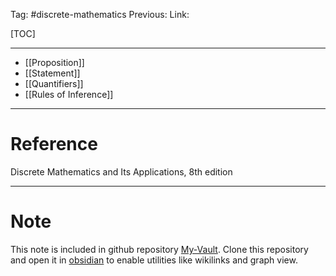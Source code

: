 Tag: #discrete-mathematics 
Previous: 
Link: 

[TOC]

---

- [[Proposition]]
- [[Statement]]
- [[Quantifiers]]
- [[Rules of Inference]]

---

# Reference

Discrete Mathematics and Its Applications, 8th edition

---

# Note

This note is included in github repository [My-Vault](https://github.com/LittleD3092/My-Vault.git). Clone this repository and open it in [obsidian](https://obsidian.md/) to enable utilities like wikilinks and graph view.